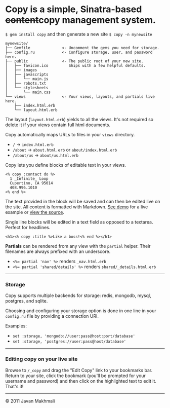 # Copy is a simple, Sinatra-based <strike>content</strike>copy management system.

`$ gem install copy` and then generate a new site `$ copy -n mynewsite`

    mynewsite/
    ├── Gemfile              <- Uncomment the gems you need for storage.
    ├── config.ru            <- Configure storage, user, and password here.
    ├── public               <- The public root of your new site.
    │   ├── favicon.ico         Ships with a few helpful defaults.
    │   ├── images
    │   ├── javascripts
    │   │   └── main.js
    │   ├── robots.txt
    │   └── stylesheets
    │       └── main.css
    └── views                <- Your views, layouts, and partials live here.
        ├── index.html.erb
        └── layout.html.erb
        
The layout (`layout.html.erb`) yields to all the views. It's not required so delete it if your views contain full html documents.

Copy automatically maps URLs to files in your `views` directory.

* `/` &rarr; `index.html.erb`
* `/about` &rarr; `about.html.erb` or `about/index.html.erb`
* `/about/us` &rarr; `about/us.html.erb`

Copy lets you define blocks of editable text in your views.

    <% copy :contact do %>
      1 _Infinite_ Loop
      Cupertino, CA 95014
      408.996.1010
    <% end %>

The text provided in the block will be saved and can then be edited live on the site. All content is formatted with Markdown. [See demo](http://copy-demo.heroku.com) for a live example or [view the source](https://github.com/javan/copy-demo).

Single line blocks will be edited in a text field as opposed to a textarea. Perfect for headlines.

    <h1><% copy :title %>Like a boss!<% end %></h1>

**Partials** can be rendered from any view with the `partial` helper. Their filenames are always prefixed with an underscore.

* `<%= partial 'nav' %>` renders `_nav.html.erb`
* `<%= partial 'shared/details' %>` renders `shared/_details.html.erb`

----

### Storage

Copy supports multiple backends for storage: redis, mongodb, mysql, postgres, and sqlite.

Choosing and configuring your storage option is done in one line in your `config.ru` file by providing a connection URI.

Examples:

* `set :storage, 'mongodb://user:pass@host:port/database'`
* `set :storage, 'postgres://user:pass@host/database'`

----

### Editing copy on your live site

Browse to `/_copy` and drag the "Edit Copy" link to your bookmarks bar. Return to your site, click the bookmark (you'll be prompted for your username and password) and then click on the highlighted text to edit it. That's it!

----

&copy; 2011 Javan Makhmali
